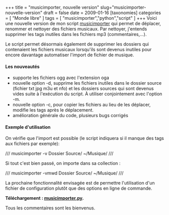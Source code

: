 +++
title = "musicimporter, nouvelle version"
slug="musicimporter-nouvelle-version"
draft = false
date = 2009-01-16
[taxonomies]
categories = [ "Monde libre" ]
tags = [ "musicimporter","python","script" ]
+++
Voici une nouvelle version de mon script [musicimporter](/post/2008/09/07/MusiImporter-importer-proprement-ses-fichiers-audio-dans-sa-collection) qui permet de déplacer, renommer et nettoyer des fichiers musicaux. Par nettoyer, j'entends supprimer les tags inutiles dans les fichiers mp3 (commentaires,...).

Le script permet désormais également de supprimer les dossiers qui contenaient les fichiers musicaux lorsqu'ils sont devenus inutiles pour encore davantage automatiser l'import de fichier de musique.

#### Les nouveautés
* supporte les fichiers ogg avec l'extension oga
* nouvelle option -d, supprime les fichiers inutiles dans le dossier source (fichier txt jpg m3u et nfo) et les dossiers sources qui sont devenus vides suite à l'exécution du script. À utiliser conjointement avec l'option -m.
* nouvelle option -c, pour copier les fichiers au lieu de les déplacer, modifie les tags après le déplacement.
* amélioration générale du code, plusieurs bugs corrigés

#### Exemple d'utilisation

On vérifie que l'import est possible (le script indiquera si il manque des tags aux fichiers par exemple):

///
musicimporter -v Dossier Source/ ~/Musique/
///

Si tout c'est bien passé, on importe dans sa collection :

///
musicimporter -vmwd Dossier Source/ ~/Musique/
///

La prochaine fonctionnalité envisagée est de permettre l'utilisation d'un fichier de configuration plutôt que des options en ligne de commande.

__Téléchargement : [musicimporter.py](http://www.bivouak.fr/public/musicimporter.py).__

Tous les commentaires sont les bienvenus.
